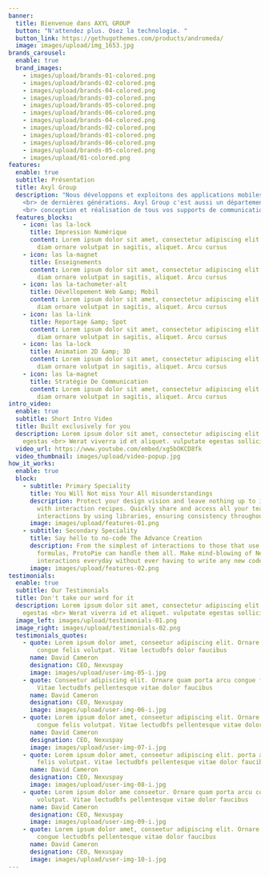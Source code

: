```yaml
---
banner:
  title: Bienvenue dans AXYL GROUP
  button: "N'attendez plus. Osez la technologie. "
  button_link: https://gethugothemes.com/products/andromeda/
  image: images/upload/img_1653.jpg
brands_carousel:
  enable: true
  brand_images:
    - images/upload/brands-01-colored.png
    - images/upload/brands-02-colored.png
    - images/upload/brands-04-colored.png
    - images/upload/brands-03-colored.png
    - images/upload/brands-05-colored.png
    - images/upload/brands-06-colored.png
    - images/upload/brands-04-colored.png
    - images/upload/brands-02-colored.png
    - images/upload/brands-01-colored.png
    - images/upload/brands-06-colored.png
    - images/upload/brands-05-colored.png
    - images/upload/01-colored.png
features:
  enable: true
  subtitle: Présentation
  title: Axyl Group
  description: "Nous développons et exploitons des applications mobiles et webs
    <br> de dernières générations. Axyl Group c'est aussi un département com:
    <br> conception et réalisation de tous vos supports de communication."
  features_blocks:
    - icon: las la-lock
      title: Impression Numérique
      content: Lorem ipsum dolor sit amet, consectetur adipiscing elit. Neque enim id
        diam ornare volutpat in sagitis, aliquet. Arcu cursus
    - icon: las la-magnet
      title: Enseignements
      content: Lorem ipsum dolor sit amet, consectetur adipiscing elit. Neque enim id
        diam ornare volutpat in sagitis, aliquet. Arcu cursus
    - icon: las la-tachometer-alt
      title: Dévellopement Web &amp; Mobil
      content: Lorem ipsum dolor sit amet, consectetur adipiscing elit. Neque enim id
        diam ornare volutpat in sagitis, aliquet. Arcu cursus
    - icon: las la-link
      title: Reportage &amp; Spot
      content: Lorem ipsum dolor sit amet, consectetur adipiscing elit. Neque enim id
        diam ornare volutpat in sagitis, aliquet. Arcu cursus
    - icon: las la-lock
      title: Animation 2D &amp; 3D
      content: Lorem ipsum dolor sit amet, consectetur adipiscing elit. Neque enim id
        diam ornare volutpat in sagitis, aliquet. Arcu cursus
    - icon: las la-magnet
      title: Stratégie De Communication
      content: Lorem ipsum dolor sit amet, consectetur adipiscing elit. Neque enim id
        diam ornare volutpat in sagitis, aliquet. Arcu cursus
intro_video:
  enable: true
  subtitle: Short Intro Video
  title: Built exclusively for you
  description: Lorem ipsum dolor sit amet, consectetur adipiscing elit. Morbi
    egestas <br> Werat viverra id et aliquet. vulputate egestas sollicitudin.
  video_url: https://www.youtube.com/embed/xg5bOKCD8fk
  video_thumbnail: images/upload/video-popup.jpg
how_it_works:
  enable: true
  block:
    - subtitle: Primary Speciality
      title: You Will Not miss Your All misunderstandings
      description: Protect your design vision and leave nothing up to interpretation
        with interaction recipes. Quickly share and access all your team members
        interactions by using libraries, ensuring consistency throughout the.
      image: images/upload/features-01.png
    - subtitle: Secondary Speciality
      title: Say hello to no-code The Advance Creation
      description: From the simplest of interactions to those that use Excel-gradeing
        formulas, ProtoPie can handle them all. Make mind-blowing of New
        interactions everyday without ever having to write any new code.
      image: images/upload/features-02.png
testimonials:
  enable: true
  subtitle: Our Testimonials
  title: Don't take our word for it
  description: Lorem ipsum dolor sit amet, consectetur adipiscing elit. Morbi
    egestas <br> Werat viverra id et aliquet. vulputate egestas sollicitudin.
  image_left: images/upload/testimonials-01.png
  image_right: images/upload/testimonials-02.png
  testimonials_quotes:
    - quote: Lorem ipsum dolor amet, conseetur adipiscing elit. Ornare quam porta arcu
        congue felis volutpat. Vitae lectudbfs dolor faucibus
      name: David Cameron
      designation: CEO, Nexuspay
      image: images/upload/user-img-05-i.jpg
    - quote: Conseetur adipiscing elit. Ornare quam porta arcu congue felis volutpat.
        Vitae lectudbfs pellentesque vitae dolor faucibus
      name: David Cameron
      designation: CEO, Nexuspay
      image: images/upload/user-img-06-i.jpg
    - quote: Lorem ipsum dolor amet, conseetur adipiscing elit. Ornare quam porta arcu
        congue felis volutpat. Vitae lectudbfs pellentesque vitae dolor
      name: David Cameron
      designation: CEO, Nexuspay
      image: images/upload/user-img-07-i.jpg
    - quote: Lorem ipsum dolor amet, conseetur adipiscing elit. porta arcu congue
        felis volutpat. Vitae lectudbfs pellentesque vitae dolor faucibus
      name: David Cameron
      designation: CEO, Nexuspay
      image: images/upload/user-img-08-i.jpg
    - quote: Lorem ipsum dolor ame conseetur. Ornare quam porta arcu congue felis
        volutpat. Vitae lectudbfs pellentesque vitae dolor faucibus
      name: David Cameron
      designation: CEO, Nexuspay
      image: images/upload/user-img-09-i.jpg
    - quote: Lorem ipsum dolor amet, conseetur adipiscing elit. Ornare quam porta arcu
        congue lectudbfs pellentesque vitae dolor faucibus
      name: David Cameron
      designation: CEO, Nexuspay
      image: images/upload/user-img-10-i.jpg
---
```

